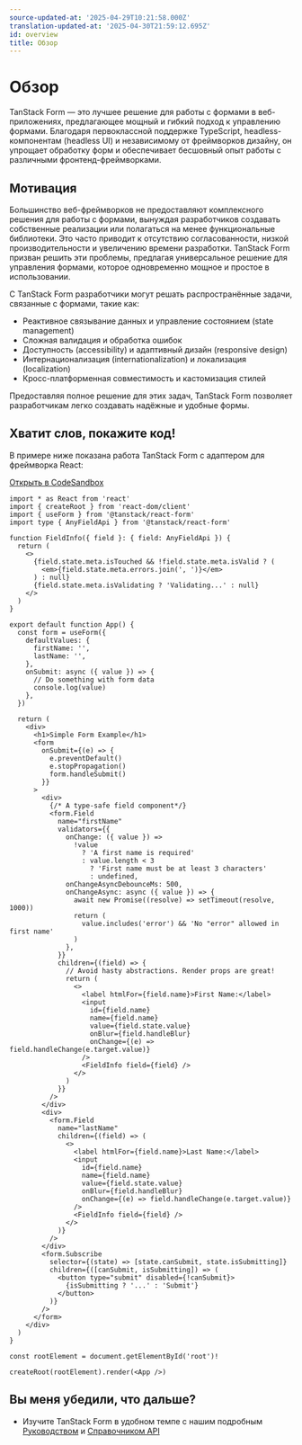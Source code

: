 ```yaml
---
source-updated-at: '2025-04-29T10:21:58.000Z'
translation-updated-at: '2025-04-30T21:59:12.695Z'
id: overview
title: Обзор
---
```


# Обзор

TanStack Form — это лучшее решение для работы с формами в веб-приложениях, предлагающее мощный и гибкий подход к управлению формами. Благодаря первоклассной поддержке TypeScript, headless-компонентам (headless UI) и независимому от фреймворков дизайну, он упрощает обработку форм и обеспечивает бесшовный опыт работы с различными фронтенд-фреймворками.

## Мотивация

Большинство веб-фреймворков не предоставляют комплексного решения для работы с формами, вынуждая разработчиков создавать собственные реализации или полагаться на менее функциональные библиотеки. Это часто приводит к отсутствию согласованности, низкой производительности и увеличению времени разработки. TanStack Form призван решить эти проблемы, предлагая универсальное решение для управления формами, которое одновременно мощное и простое в использовании.

С TanStack Form разработчики могут решать распространённые задачи, связанные с формами, такие как:

- Реактивное связывание данных и управление состоянием (state management)
- Сложная валидация и обработка ошибок
- Доступность (accessibility) и адаптивный дизайн (responsive design)
- Интернационализация (internationalization) и локализация (localization)
- Кросс-платформенная совместимость и кастомизация стилей

Предоставляя полное решение для этих задач, TanStack Form позволяет разработчикам легко создавать надёжные и удобные формы.

## Хватит слов, покажите код!

В примере ниже показана работа TanStack Form с адаптером для фреймворка React:

[Открыть в CodeSandbox](https://codesandbox.io/s/github/tanstack/form/tree/main/examples/react/simple)

```tsx
import * as React from 'react'
import { createRoot } from 'react-dom/client'
import { useForm } from '@tanstack/react-form'
import type { AnyFieldApi } from '@tanstack/react-form'

function FieldInfo({ field }: { field: AnyFieldApi }) {
  return (
    <>
      {field.state.meta.isTouched && !field.state.meta.isValid ? (
        <em>{field.state.meta.errors.join(', ')}</em>
      ) : null}
      {field.state.meta.isValidating ? 'Validating...' : null}
    </>
  )
}

export default function App() {
  const form = useForm({
    defaultValues: {
      firstName: '',
      lastName: '',
    },
    onSubmit: async ({ value }) => {
      // Do something with form data
      console.log(value)
    },
  })

  return (
    <div>
      <h1>Simple Form Example</h1>
      <form
        onSubmit={(e) => {
          e.preventDefault()
          e.stopPropagation()
          form.handleSubmit()
        }}
      >
        <div>
          {/* A type-safe field component*/}
          <form.Field
            name="firstName"
            validators={{
              onChange: ({ value }) =>
                !value
                  ? 'A first name is required'
                  : value.length < 3
                    ? 'First name must be at least 3 characters'
                    : undefined,
              onChangeAsyncDebounceMs: 500,
              onChangeAsync: async ({ value }) => {
                await new Promise((resolve) => setTimeout(resolve, 1000))
                return (
                  value.includes('error') && 'No "error" allowed in first name'
                )
              },
            }}
            children={(field) => {
              // Avoid hasty abstractions. Render props are great!
              return (
                <>
                  <label htmlFor={field.name}>First Name:</label>
                  <input
                    id={field.name}
                    name={field.name}
                    value={field.state.value}
                    onBlur={field.handleBlur}
                    onChange={(e) => field.handleChange(e.target.value)}
                  />
                  <FieldInfo field={field} />
                </>
              )
            }}
          />
        </div>
        <div>
          <form.Field
            name="lastName"
            children={(field) => (
              <>
                <label htmlFor={field.name}>Last Name:</label>
                <input
                  id={field.name}
                  name={field.name}
                  value={field.state.value}
                  onBlur={field.handleBlur}
                  onChange={(e) => field.handleChange(e.target.value)}
                />
                <FieldInfo field={field} />
              </>
            )}
          />
        </div>
        <form.Subscribe
          selector={(state) => [state.canSubmit, state.isSubmitting]}
          children={([canSubmit, isSubmitting]) => (
            <button type="submit" disabled={!canSubmit}>
              {isSubmitting ? '...' : 'Submit'}
            </button>
          )}
        />
      </form>
    </div>
  )
}

const rootElement = document.getElementById('root')!

createRoot(rootElement).render(<App />)
```

## Вы меня убедили, что дальше?

- Изучите TanStack Form в удобном темпе с нашим подробным [Руководством](../installation) и [Справочником API](../reference/classes/formapi)
